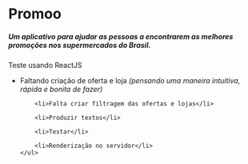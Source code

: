 <h1>Promoo</h1>

<h5>Um aplicativo para ajudar as pessoas a encontrarem as melhores promoções nos supermercados do Brasil.</h5>

<p>Teste usando ReactJS</p>

<p>
    <ul>
        <li>Faltando criação de oferta e loja <i>(pensando uma maneira intuitiva, rápida e bonita de fazer)</i></li>

        <li>Falta criar filtragem das ofertas e lojas</li>

        <li>Produzir textos</li>

        <li>Testar</li>
        
        <li>Renderização no servidor</li>
    </ul>
</p>